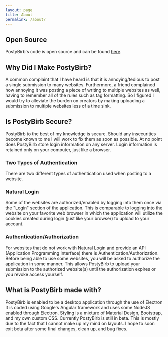 ```yaml
---
layout: page
title: About
permalink: /about/
---
```


<!--
This is the base Jekyll theme. You can find out more info about customizing your Jekyll theme, as well as basic Jekyll usage documentation at [jekyllrb.com](https://jekyllrb.com/)

You can find the source code for Minima at GitHub:
[jekyll][jekyll-organization] /
[minima](https://github.com/jekyll/minima)

You can find the source code for Jekyll at GitHub:
[jekyll][jekyll-organization] /
[jekyll](https://github.com/jekyll/jekyll)


[jekyll-organization]: https://github.com/jekyll
-->
## Open Source
PostyBirb's code is open source and can be found [here](https://github.com/mvdicarlo/postybirb-plus).

## Why Did I Make PostyBirb?
A common complaint that I have heard is that it is annoying/tedious to post a single submission to many websites. Furthermore, a friend complained how annoying it was posting a piece of writing to multiple websites as well, having to remember all of the rules such as tag formatting. So I figured I would try to alleviate the burden on creators by making uploading a submission to multiple websites less of a time sink.

## Is PostyBirb Secure?
PostyBirb to the best of my knowledge is secure. Should any insecurities become known to me I will work to fix them as soon as possible.
At no point does PostyBirb store login information on any server. Login information is retained only on your computer, just like a browser.

### Two Types of Authentication
There are two different types of authentication used when posting to a website.
​
### Natural Login
Some of the websites are authorized/enabled by logging into them once via the "Login" section of the application. This is comparable to logging into the website on your favorite web browser in which the application will utilize the cookies created during login (just like your browser) to upload to your account. 

### Authentication/Authorization
For websites that do not work with Natural Login and provide an API (Application Programming Interface) there is Authentication/Authorization. Before being able to use some websites, you will be asked to authorize the application in some manner. This allows PostyBirb to upload your submission to the authorized website(s) until the authorization expires or you revoke access yourself.

## What is PostyBirb made with?
PostyBirb is enabled to be a desktop application through the use of Electron
It is coded using Google's Angular framework and uses some NodeJS enabled through Electron.
Styling is a mixture of Material Design, Bootstrap, and my own custom CSS.
Currently PostyBirb is still in beta. This is mostly due to the fact that I cannot make up my mind on layouts.
I hope to soon exit beta after some final changes, clean up, and bug fixes.
